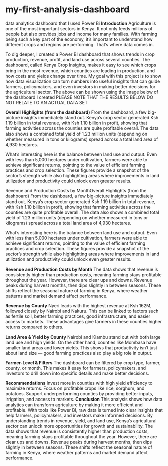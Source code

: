 # my-first-analysis-dashboard
data analytics dashboard that I used Power Bi
**Introduction**
Agriculture is one of the most important sectors in Kenya. It not only feeds millions of people but also provides jobs and income for many families. With farming being such a key part of the economy, it’s important to understand how different crops and regions are performing. That’s where data comes in.

To dig deeper, I created a Power BI dashboard that shows trends in crop production, revenue, profit, and land use across several counties. The dashboard, called Kenya Crop Insights, makes it easy to see which crops bring in the most revenue, which counties are leading in production, and how costs and yields change over time. My goal with this project is to show how data visualization can turn numbers into useful insights that can guide farmers, policymakers, and even investors in making better decisions for the agricultural sector.
The above can be shown using the image below of the dashboard I created
PLEASE NOTE THAT THE RESULTS BELOW DO NOT RELATE TO AN ACTUAL DATA SET

**Overall Highlights (from the dashboard)**
From the dashboard, a few big-picture insights immediately stand out. Kenya’s crop sector generated Ksh 1.19 billion in total revenue, with Ksh 1.10 billion in profit, showing that farming activities across the counties are quite profitable overall. The data also shows a combined total yield of 1.23 million units (depending on whether measured in tons or kilograms) spread across a total land area of 4,930 hectares.

What’s interesting here is the balance between land use and output. Even with less than 5,000 hectares under cultivation, farmers were able to achieve significant returns, pointing to the value of efficient farming practices and crop selection. These figures provide a snapshot of the sector’s strength while also highlighting areas where improvements in land utilization and productivity could unlock even greater results.

Revenue and Production Costs by MonthOverall Highlights (from the dashboard)
From the dashboard, a few big-picture insights immediately stand out. Kenya’s crop sector generated Ksh 1.19 billion in total revenue, with Ksh 1.10 billion in profit, showing that farming activities across the counties are quite profitable overall. The data also shows a combined total yield of 1.23 million units (depending on whether measured in tons or kilograms) spread across a total land area of 4,930 hectares.

What’s interesting here is the balance between land use and output. Even with less than 5,000 hectares under cultivation, farmers were able to achieve significant returns, pointing to the value of efficient farming practices and crop selection. These figures provide a snapshot of the sector’s strength while also highlighting areas where improvements in land utilization and productivity could unlock even greater results.

**Revenue and Production Costs by Month**
The data shows that revenue is consistently higher than production costs, meaning farming stays profitable throughout the year. However, there are clear ups and downs. Revenue peaks during harvest months, then dips slightly in between seasons. These shifts reflect the seasonal nature of farming in Kenya, where weather patterns and market demand affect performance.

**Revenue by County**
Nyeri leads with the highest revenue at Ksh 162M, followed closely by Nairobi and Nakuru. This can be linked to factors such as fertile soil, better farming practices, good infrastructure, and easier access to markets. These advantages give farmers in these counties higher returns compared to others.

**Land Area & Yield by County**
Nairobi and Kiambu stand out with both large land use and high yields. On the other hand, counties like Mombasa have smaller land areas and lower yields. This shows that productivity isn’t just about land size — good farming practices also play a big role in output.

**Farmer-Level & Filters**
The dashboard can be filtered by crop type, farmer, county, or month. This makes it easy for farmers, policymakers, and investors to drill down into specific details and make better decisions.

**Recommendations**
Invest more in counties with high yield efficiency to maximize returns.
Focus on profitable crops like rice, sorghum, and potatoes.
Support underperforming counties by providing better inputs, irrigation, and access to markets.
**Conclusion**
This analysis shows how data analytics can transform agriculture by making it more efficient and profitable. With tools like Power BI, raw data is turned into clear insights that help farmers, policymakers, and investors make informed decisions. By understanding trends in revenue, yield, and land use, Kenya’s agricultural sector can unlock more opportunities for growth and sustainability.
The data shows that revenue is consistently higher than production costs, meaning farming stays profitable throughout the year. However, there are clear ups and downs. Revenue peaks during harvest months, then dips slightly in between seasons. These shifts reflect the seasonal nature of farming in Kenya, where weather patterns and market demand affect performance.


